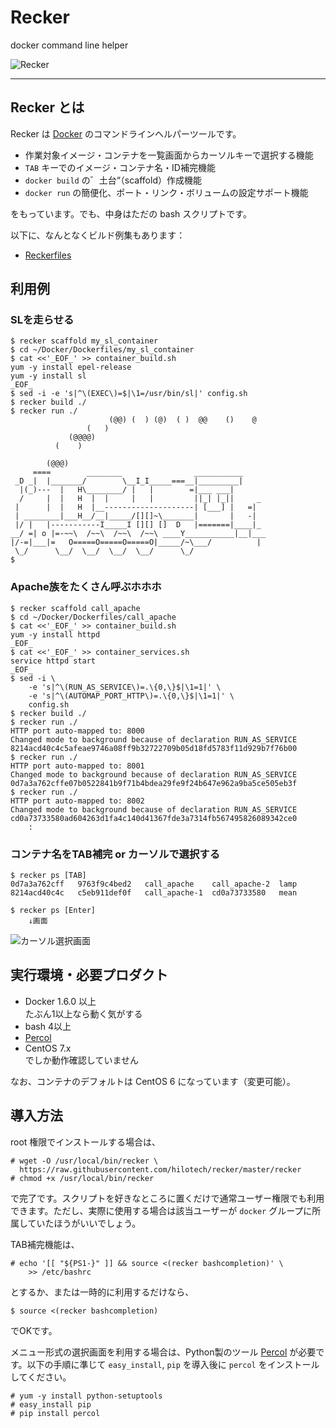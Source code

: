 Recker
======

docker command line helper

![Recker](https://raw.githubusercontent.com/wiki/hilotech/recker/img/recker.png)

---

## Recker とは

Recker は [Docker](https://www.docker.com/) のコマンドラインヘルパーツールです。

* 作業対象イメージ・コンテナを一覧画面からカーソルキーで選択する機能
* `TAB` キーでのイメージ・コンテナ名・ID補完機能
* `docker build` の゛土台“（scaffold）作成機能
* `docker run` の簡便化、ポート・リンク・ボリュームの設定サポート機能

をもっています。でも、中身はただの bash スクリプトです。

以下に、なんとなくビルド例集もあります：

* [Reckerfiles](https://github.com/hilotech/Reckerfiles)

## 利用例

### SLを走らせる

```console
$ recker scaffold my_sl_container
$ cd ~/Docker/Dockerfiles/my_sl_container
$ cat <<'_EOF_' >> container_build.sh
yum -y install epel-release
yum -y install sl
_EOF_
$ sed -i -e 's|^\(EXEC\)=$|\1=/usr/bin/sl|' config.sh
$ recker build ./
$ recker run ./
                      (@@) (  ) (@)  ( )  @@    ()    @
                 (   )
             (@@@@)
          (    )

        (@@@)
     ====        ________                ___________
 _D _|  |_______/        \__I_I_____===__|_________|
  |(_)---  |   H\________/ |   |        =|___ ___|
  /     |  |   H  |  |     |   |         ||_| |_||     _
 |      |  |   H  |__--------------------| [___] |   =|
 | ________|___H__/__|_____/[][]~\_______|       |   -|
 |/ |   |-----------I_____I [][] []  D   |=======|____|_
__/ =| o |=-~~\  /~~\  /~~\  /~~\ ____Y___________|__|___
|/-=|___|=   O=====O=====O=====O|_____/~\___/          |
 \_/      \__/  \__/  \__/  \__/      \_/
$ 
```

### Apache族をたくさん呼ぶホホホ

```console
$ recker scaffold call_apache
$ cd ~/Docker/Dockerfiles/call_apache
$ cat <<'_EOF_' >> container_build.sh
yum -y install httpd
_EOF_
$ cat <<'_EOF_' >> container_services.sh
service httpd start
_EOF_
$ sed -i \
    -e 's|^\(RUN_AS_SERVICE\)=.\{0,\}$|\1=1|' \
    -e 's|^\(AUTOMAP_PORT_HTTP\)=.\{0,\}$|\1=1|' \
    config.sh
$ recker build ./
$ recker run ./
HTTP port auto-mapped to: 8000
Changed mode to background because of declaration RUN_AS_SERVICE
8214acd40c4c5afeae9746a08ff9b32722709b05d18fd5783f11d929b7f76b00
$ recker run ./
HTTP port auto-mapped to: 8001
Changed mode to background because of declaration RUN_AS_SERVICE
0d7a3a762cffe07b0522841b9f71b4bdea29fe9f24b647e962a9ba5ce505eb3f
$ recker run ./
HTTP port auto-mapped to: 8002
Changed mode to background because of declaration RUN_AS_SERVICE
cd0a73733580ad604263d1fa4c140d41367fde3a7314fb567495826089342ce0
    :
```

### コンテナ名をTAB補完 or カーソルで選択する

```console
$ recker ps [TAB]
0d7a3a762cff   9763f9c4bed2   call_apache    call_apache-2  lamp
8214acd40c4c   c5eb911def0f   call_apache-1  cd0a73733580   mean

$ recker ps [Enter]
    ↓画面
```

![カーソル選択画面](https://raw.githubusercontent.com/wiki/hilotech/recker/img/recker-selection.png)

## 実行環境・必要プロダクト

* Docker 1.6.0 以上  
  たぶん1以上なら動く気がする
* bash 4以上
* [Percol](https://github.com/mooz/percol)
* CentOS 7.x  
  でしか動作確認していません

なお、コンテナのデフォルトは CentOS 6 になっています（変更可能）。

## 導入方法

root 権限でインストールする場合は、

```console
# wget -O /usr/local/bin/recker \
  https://raw.githubusercontent.com/hilotech/recker/master/recker
# chmod +x /usr/local/bin/recker
```

で完了です。スクリプトを好きなところに置くだけで通常ユーザー権限でも利用できます。ただし、実際に使用する場合は該当ユーザーが `docker` グループに所属していたほうがいいでしょう。

TAB補完機能は、

```console
# echo '[[ "${PS1-}" ]] && source <(recker bashcompletion)' \
    >> /etc/bashrc
```

とするか、または一時的に利用するだけなら、

```console
$ source <(recker bashcompletion)
```

でOKです。

メニュー形式の選択画面を利用する場合は、Python製のツール [Percol](https://github.com/mooz/percol) が必要です。以下の手順に準じて `easy_install`, `pip` を導入後に `percol` をインストールしてください。

```console
# yum -y install python-setuptools
# easy_install pip
# pip install percol
```

